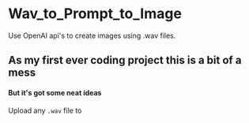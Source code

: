 # Wav_to_Prompt_to_Image
Use OpenAI api's to create images using .wav files.

## As my first ever coding project this is a bit of a mess
#### But it's got some neat ideas
Upload any `.wav` file to 
